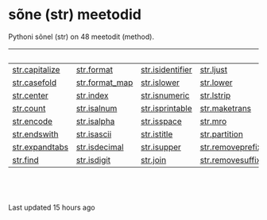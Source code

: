 # sõne \(str\) meetodid

Pythoni sõnel \(str\) on 48 meetodit \(method\).

| ​ | ​ | ​ | ​ | ​ |  |
| :--- | :--- | :--- | :--- | :--- | :--- |
| [​str.capitalize​](str.capitalize.md) | [str.format](str.format.md) | [str.isidentifier](str.isidentifier.md) | [str.ljust](str.ljust.md) | [str.replace](str.replace.md) | [str.splitlines](str.splitlines.md) |
| [​str.casefold​](str.casefold.md) | [str.format\_map](str.format_map.md) | [str.islower](str.islower.md) | [str.lower](str.lower.md) | [str.rfind](str.rfind.md) | [str.startswith](str.startswith.md) |
| [str.center](str.center.md) | [str.index](str.index.md) | [str.isnumeric](str.isnumeric.md) | [str.lstrip](str.lstrip.md) | [str.rindex](str.rindex.md) | [str.strip](str.strip.md) |
| [str.count](str.count.md) | [str.isalnum](str.isalnum.md) | [str.isprintable](str.isprintable.md) | [str.maketrans](str.maketrans.md) | [str.rjust](str.rjust.md) | [str.swapcase](str.swapcase.md) |
| [str.encode](str.encode.md) | [str.isalpha](str.isalpha.md) | [str.isspace](str.isspace.md) | [str.mro](str.mro.md) | [str.rpartition](str.rpartition.md) | [str.title](str.title.md) |
| [str.endswith](str.endswith.md) | [str.isascii](str.isascii.md) | [str.istitle](str.istitle.md) | [str.partition](str.partition.md) | [str.rsplit](str.rsplit.md) | [str.translate](str.translate.md) |
| [str.expandtabs](str.endswith.md) | [str.isdecimal](str.isdecimal.md) | [str.isupper](str.isupper.md) | [str.removeprefix](str.removeprefix.md) | [str.rstrip](str.rstrip.md) | [str.upper](str.upper.md) |
| [str.find](str.find.md) | [str.isdigit](str.isdigit.md) | [str.join](str.join.md) | [str.removesuffix](str.removesuffix.md) | [str.split](str.split.md) | [str.zfill](str.zfill.md) |

## ​ <a id="undefined"></a>

Last updated 15 hours ago

